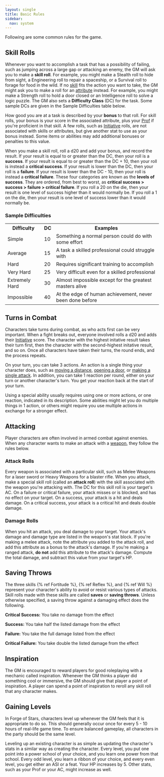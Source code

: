 ```yaml
---
layout: single
title: Basic Rules
sidebar:
  nav: system
---
```


Following are some common rules for the game.

## Skill Rolls

Whenever you want to accomplish a task that has a possibility of failing, such as jumping across a large gap or attacking an enemy, the GM will ask you to make a **skill roll**. For example, you might make a Stealth roll to hide from sight, a Engineering roll to repair a spaceship, or a Survival roll to forage for food in the wild. If no [skill](skills.html) fits the action you want to take, the GM might ask you to make a roll for an [attribute](attributes.html) instead. For example, you might make a Strength roll to hold a door closed or an Intelligence roll to solve a logic puzzle. The GM also sets a **Difficulty Class** (DC) for the task. Some sample DCs are given in the Sample Difficulties table below.

How good you are at a task is described by your **bonus** to that roll. For skill rolls, your bonus is your score in the associated attribute, plus your [Prof](character-creation.html#step-7-compute-miscellaneous-stats) if you're proficient in that skill. A few rolls, such as [Initiative](character-creation.html#step-7-compute-miscellaneous-stats) rolls, are not associated with skills or attributes, but give another stat to use as your bonus instead. Some items or abilities may add additional bonuses or penalties to this value.

When you make a skill roll, roll a d20 and add your bonus, and record the result. If your result is equal to or greater than the DC, then your roll is a **success**. If your result is equal to or greater than the DC + 10, then your roll is instead a **critical success**. If your result is lower than the DC, then your roll is a **failure**. If your result is lower than the DC - 10, then your roll is instead a **critical failure**. These four categories are known as the **levels of success**. They are ordered, from best to worst, as **critical success > success > failure > critical failure**. If you roll a 20 on the die, then your result is one level of success higher than it would normally be. If you roll a 1 on the die, then your result is one level of success lower than it would normally be.

### Sample Difficulties
<table>
  <tr>
    <th>Difficulty</th>
    <th>DC</th>
    <th>Examples</th>
  </tr>
  <tr>
    <td>Simple</td>
    <td>10</td>
    <td>Something a normal person could do with some effort</td>
  </tr>
  <tr>
    <td>Average</td>
    <td>15</td>
    <td>A task a skilled professional could struggle with</td>
  </tr>
  <tr>
    <td>Hard</td>
    <td>20</td>
    <td>Requires significant training to accomplish</td>
  </tr>
  <tr>
    <td>Very Hard</td>
    <td>25</td>
    <td>Very difficult even for a skilled professional</td>
  </tr>
  <tr>
    <td>Extremely Hard</td>
    <td>30</td>
    <td>Almost impossible except for the greatest masters alive</td>
  </tr>
  <tr>
    <td>Impossible</td>
    <td>40</td>
    <td>At the edge of human achievement, never been done before</td>
  </tr>
</table>

## Turns in Combat

Characters take turns during combat, as who acts first can be very important. When a fight breaks out, everyone involved rolls a d20 and adds their [Initiative](character-creation.html#step-7-compute-miscellaneous-stats) score. The character with the highest initative result takes their turn first, then the character with the second-highest initative result, and so on. Once all characters have taken their turns, the round ends, and the process repeats.

On your turn, you can take 3 actions. An action is a single thing your character does, such as [moving a distance](basic-powers.html#stride), [opening a door](basic-powers.html#interact), or [making a single attack](basic-powers.html#strike). In addition, you can take 1 reaction per round, either on your turn or another character's turn. You get your reaction back at the start of your turn. 

Using a special ability usually requires using one or more actions, or one reaction, indicated in its description. Some abilities might let you do multiple things in 1 action, or others might require you use multiple actions in exchange for a stronger effect. 

## Attacking

Player characters are often involved in armed combat against enemies. When any character wants to make an attack with a [weapon](weapons.html), they follow the rules below.

### Attack Rolls
Every weapon is associated with a particular skill, such as Melee Weapons for a laser sword or Heavy Weapons for a blaster rifle. When you attack, make a special skill roll (called an **attack roll**) with the skill associated with the weapon you're attacking with. The DC for this skill roll is your target's AC. On a failure or critical failure, your attack misses or is blocked, and has no effect on your target. On a success, your attack is a hit and deals damage. On a critical success, your attack is a critical hit and deals double damage.

### Damage Rolls
When you hit an attack, you deal damage to your target. Your attack's damage and damage type are listed in the weapon's stat block. If you're making a melee attack, note the attribute you added to the attack roll, and add this attribute as a bonus to the attack's damage. If you're making a ranged attack, **do not** add this attribute to the attack's damage. Compute the total damage, and subtract this value from your target's HP.

## Saving Throws

The three skills {% ref Fortitude %}, {% ref Reflex %}, and {% ref Will %} represent your character's ability to avoid or resist various types of attacks. Skill rolls made with these skills are called **saves** or **saving throws**. Unless otherwise specified, a saving throw against a damaging effect does the following.

**Critical Success:** You take no damage from the effect

**Success:** You take half the listed damage from the effect

**Failure:** You take the full damage listed from the effect

**Critical Failure:** You take double the listed damage from the effect

## Inspiration

The GM is encouraged to reward players for good roleplaying with a mechanic called inspiration. Whenever the GM thinks a player did something cool or immersive, the GM should give that player a point of inspiration. A player can spend a point of inspiration to reroll any skill roll that any character makes.

## Gaining Levels

In Forge of Stars, characters level up whenever the GM feels that it is appropriate to do so. This should generally occur once for every 5 - 10 hours of real-life game time. To ensure balanced gameplay, all characters in the party should be the same level.

Leveling up an existing character is as simple as updating the character's stats in a similar way as creating the character. Every level, you put one point into a power school of your choice, and you learn one power from that school. Every odd level, you learn a ribbon of your choice, and every even level, you get either an ASI or a feat. Your HP increases by 5. Other stats, such as your Prof or your AC, might increase as well.

